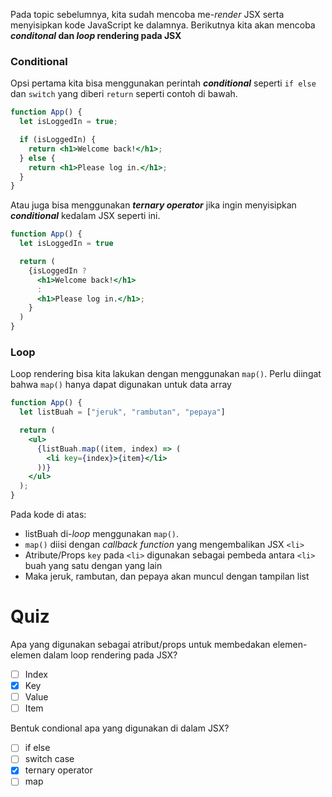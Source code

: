 Pada topic sebelumnya, kita sudah mencoba me-_render_ JSX serta menyisipkan kode JavaScript ke dalamnya. Berikutnya kita akan mencoba **_conditonal_ dan _loop_ rendering pada JSX**

### Conditional

Opsi pertama kita bisa menggunakan perintah _**conditional**_ seperti `if else` dan `switch` yang diberi `return` seperti contoh di bawah.

```jsx
function App() {
  let isLoggedIn = true;

  if (isLoggedIn) {
    return <h1>Welcome back!</h1>;
  } else {
    return <h1>Please log in.</h1>;
  }
}
```

Atau juga bisa menggunakan _**ternary operator**_ jika ingin menyisipkan **_conditional_** kedalam JSX seperti ini.

```jsx
function App() {
  let isLoggedIn = true

  return (
    {isLoggedIn ?
      <h1>Welcome back!</h1> 
      : 
      <h1>Please log in.</h1>;
    }
  )
}
```

### Loop

Loop rendering bisa kita lakukan dengan menggunakan `map()`. Perlu diingat bahwa `map()` hanya dapat digunakan untuk data array

```jsx
function App() {
  let listBuah = ["jeruk", "rambutan", "pepaya"]

  return (
    <ul>
      {listBuah.map((item, index) => (
        <li key={index}>{item}</li>
      ))}
    </ul>
  );
}
```
Pada kode di atas:
- listBuah di-_loop_ menggunakan `map()`. 
- `map()` diisi dengan _callback function_ yang mengembalikan JSX `<li>`
- Atribute/Props `key` pada `<li>` digunakan sebagai pembeda antara `<li>` buah yang satu dengan yang lain
- Maka jeruk, rambutan, dan pepaya akan muncul dengan tampilan list


# Quiz

Apa yang digunakan sebagai atribut/props untuk membedakan elemen-elemen dalam loop rendering pada JSX?
- [ ] Index
- [x] Key
- [ ] Value
- [ ] Item

Bentuk condional apa yang digunakan di dalam JSX?
- [ ] if else
- [ ] switch case
- [x] ternary operator
- [ ] map